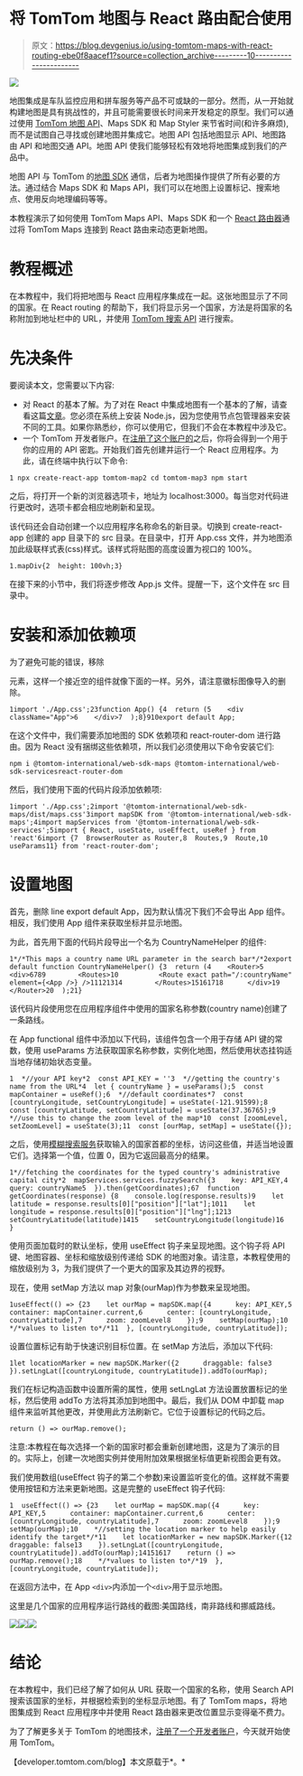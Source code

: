 # 将 TomTom 地图与 React 路由配合使用

> 原文：<https://blog.devgenius.io/using-tomtom-maps-with-react-routing-ebe0f8aacef1?source=collection_archive---------10----------------------->

![](img/0e0a10453db1be0debb41d3665e5a4f9.png)

地图集成是车队监控应用和拼车服务等产品不可或缺的一部分。然而，从一开始就构建地图是具有挑战性的，并且可能需要很长时间来开发稳定的原型。我们可以通过使用 [TomTom 地图 API](https://developer.tomtom.com/products/maps-api)、Maps SDK 和 Map Styler 来节省时间(和许多麻烦),而不是试图自己寻找或创建地图并集成它。地图 API 包括地图显示 API、地图路由 API 和地图交通 API。地图 API 使我们能够轻松有效地将地图集成到我们的产品中。

地图 API 与 TomTom 的[地图 SDK](https://developer.tomtom.com/products/maps-sdk) 通信，后者为地图操作提供了所有必要的方法。通过结合 Maps SDK 和 Maps API，我们可以在地图上设置标记、搜索地点、使用反向地理编码等等。

本教程演示了如何使用 TomTom Maps API、Maps SDK 和一个 [React 路由器](https://reactrouter.com/)通过将 TomTom Maps 连接到 React 路由来动态更新地图。

# 教程概述

在本教程中，我们将把地图与 React 应用程序集成在一起。这张地图显示了不同的国家。在 React routing 的帮助下，我们将显示另一个国家，方法是将国家的名称附加到地址栏中的 URL，并使用 [TomTom 搜索 API](https://developer.tomtom.com/search-api/search-api-documentation) 进行搜索。

# 先决条件

要阅读本文，您需要以下内容:

*   对 React 的基本了解。为了对在 React 中集成地图有一个基本的了解，请查看这篇[文章](https://developer.tomtom.com/blog/build-different/adding-tomtom-maps-modern-react-app)。您必须在系统上安装 Node.js，因为您使用节点包管理器来安装不同的工具。如果你熟悉纱，你可以使用它，但我们不会在本教程中涉及它。
*   一个 TomTom 开发者账户。在[注册了这个账户的](https://developer.tomtom.com/user/register)之后，你将会得到一个用于你的应用的 API 密匙。开始我们首先创建并运行一个 React 应用程序。为此，请在终端中执行以下命令:

```
1 npx create-react-app tomtom-map2 cd tomtom-map3 npm start
```

之后，将打开一个新的浏览器选项卡，地址为 localhost:3000。每当您对代码进行更改时，选项卡都会相应地刷新和呈现。

该代码还会自动创建一个以应用程序名称命名的新目录。切换到 create-react-app 创建的 app 目录下的 src 目录。在目录中，打开 App.css 文件，并为地图添加此级联样式表(css)样式。该样式将贴图的高度设置为视口的 100%。

```
1.mapDiv{2  height: 100vh;3}
```

在接下来的小节中，我们将逐步修改 App.js 文件。提醒一下，这个文件在 src 目录中。

# 安装和添加依赖项

为了避免可能的错误，移除

元素，这样一个接近空的组件就像下面的一样。另外，请注意徽标图像导入的删除。

```
1import './App.css';23function App() {4  return (5    <div className="App">6    </div>7  );8}910export default App;
```

在这个文件中，我们需要添加地图的 SDK 依赖项和 react-router-dom 进行路由。因为 React 没有捆绑这些依赖项，所以我们必须使用以下命令安装它们:

```
npm i @tomtom-international/web-sdk-maps @tomtom-international/web-sdk-servicesreact-router-dom
```

然后，我们使用下面的代码片段添加依赖项:

```
1import './App.css';2import '@tomtom-international/web-sdk-maps/dist/maps.css'3import mapSDK from '@tomtom-international/web-sdk-maps';4import mapServices from '@tomtom-international/web-sdk-services';5import { React, useState, useEffect, useRef } from 'react'6import {7  BrowserRouter as Router,8  Routes,9  Route,10  useParams11} from 'react-router-dom';
```

# 设置地图

首先，删除 line export default App，因为默认情况下我们不会导出 App 组件。相反，我们使用 App 组件来获取坐标并显示地图。

为此，首先用下面的代码片段导出一个名为 CountryNameHelper 的组件:

```
1*/*This maps a country name URL parameter in the search bar*/*2export default function CountryNameHelper() {3  return (4    <Router>5      <div>6789        <Routes>10          <Route exact path="/:countryName" element={<App />} />11121314        </Routes>15161718      </div>19    </Router>20  );21}
```

该代码片段使用您在应用程序组件中使用的国家名称参数(country name)创建了一条路线。

在 App functional 组件中添加以下代码，该组件包含一个用于存储 API 键的常数，使用 useParams 方法获取国家名称参数，实例化地图，然后使用状态挂钩适当地存储初始状态变量。

```
1  *//your API key*2  const API_KEY = ''3  *//getting the country's name from the URL*4  let { countryName } = useParams();5  const mapContainer = useRef();6  *//default coordinates*7  const [countryLongitude, setCountryLongitude] = useState(-121.91599);8  const [countryLatitude, setCountryLatitude] = useState(37.36765);9  *//use this to change the zoom level of the map*10  const [zoomLevel, setZoomLevel] = useState(3);11  const [ourMap, setMap] = useState({});
```

之后，使用[模糊搜索服务](https://developer.tomtom.com/maps-sdk-web-js/documentation#Services.services.fuzzySearch)获取输入的国家首都的坐标，访问这些值，并适当地设置它们。选择第一个值，位置 0，因为它返回最高分的结果。

```
1*//fetching the coordinates for the typed country's administrative capital city*2  mapServices.services.fuzzySearch({3    key: API_KEY,4    query: countryName5  }).then(getCoordinates);67  function getCoordinates(response) {8    console.log(response.results)9    let latitude = response.results[0]["position"]["lat"];1011    let longitude = response.results[0]["position"]["lng"];1213    setCountryLatitude(latitude)1415    setCountryLongitude(longitude)16  }
```

使用页面加载时的默认坐标，使用 useEffect 钩子来呈现地图。这个钩子将 API 键、地图容器、坐标和缩放级别传递给 SDK 的地图对象。请注意，本教程使用的缩放级别为 3，为我们提供了一个更大的国家及其边界的视野。

现在，使用 setMap 方法以 map 对象(ourMap)作为参数来呈现地图。

```
1useEffect(() => {23    let ourMap = mapSDK.map({4      key: API_KEY,5      container: mapContainer.current,6      center: [countryLongitude, countryLatitude],7      zoom: zoomLevel8    });9    setMap(ourMap);10    */*values to listen to*/*11  }, [countryLongitude, countryLatitude]);
```

设置位置标记有助于快速识别目标位置。在 setMap 方法后，添加以下代码:

```
1let locationMarker = new mapSDK.Marker({2      draggable: false3    }).setLngLat([countryLongitude, countryLatitude]).addTo(ourMap);
```

我们在标记构造函数中设置所需的属性，使用 setLngLat 方法设置放置标记的坐标，然后使用 addTo 方法将其添加到地图中。最后，我们从 DOM 中卸载 map 组件来监听其他更改，并使用此方法刷新它。它位于设置标记的代码之后。

```
return () => ourMap.remove();
```

注意:本教程在每次选择一个新的国家时都会重新创建地图，这是为了演示的目的。实际上，创建一次地图实例并使用附加效果根据坐标值更新视图会更有效。

我们使用数组(useEffect 钩子的第二个参数)来设置监听变化的值。这样就不需要使用按钮和方法来更新地图。这是完整的 useEffect 钩子代码:

```
1  useEffect(() => {23    let ourMap = mapSDK.map({4      key: API_KEY,5      container: mapContainer.current,6      center: [countryLongitude, countryLatitude],7      zoom: zoomLevel8    });9    setMap(ourMap);10    *//setting the location marker to help easily identify the target*/*11    let locationMarker = new mapSDK.Marker({12      draggable: false13    }).setLngLat([countryLongitude, countryLatitude]).addTo(ourMap);14151617    return () => ourMap.remove();18    */*values to listen to*/*19  }, [countryLongitude, countryLatitude]);
```

在返回方法中，在 App `<div>`内添加一个`<div>`用于显示地图。

这里是几个国家的应用程序运行路线的截图:美国路线，南非路线和挪威路线。

![](img/b6143ea7c735f54a4244f155c24b5b42.png)![](img/ecea56a61ac471b268fc5407eaaa8b24.png)![](img/96f17a108a643c7d530d96fe35fd8433.png)

# 结论

在本教程中，我们已经了解了如何从 URL 获取一个国家的名称，使用 Search API 搜索该国家的坐标，并根据检索到的坐标显示地图。有了 TomTom maps，将地图集成到 React 应用程序中并使用 React 路由器来更改位置显示变得毫不费力。

为了了解更多关于 TomTom 的地图技术，[注册了一个开发者账户](https://developer.tomtom.com/user/register)，今天就开始使用 TomTom。

【developer.tomtom.com/blog】本文原载于*。*